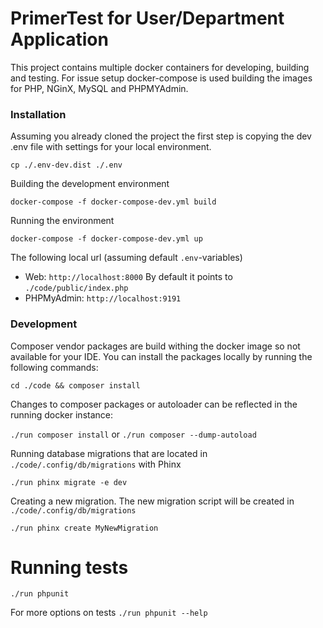 # PrimerTest for User/Department Application

This project contains multiple docker containers for developing, building and testing.
For issue setup docker-compose is used building the images for PHP, NGinX, MySQL and PHPMYAdmin.

### Installation
Assuming you already cloned the project the first step is copying the dev .env file with settings for your local environment.

``cp ./.env-dev.dist ./.env``

Building the development environment

``docker-compose -f docker-compose-dev.yml build``

Running the environment

``docker-compose -f docker-compose-dev.yml up``

The following local url (assuming default  `.env`-variables)

- Web: `http://localhost:8000`
  By default it points to `./code/public/index.php`
- PHPMyAdmin: `http://localhost:9191`

### Development
Composer vendor packages are build withing the docker image so not available for your IDE. You can install the packages locally by running the following commands:

``cd ./code && composer install``


Changes to composer packages or autoloader can be reflected in the running docker instance:

``./run composer install`` or ``./run composer --dump-autoload``


Running database migrations that are located in `./code/.config/db/migrations` with Phinx

``./run phinx migrate -e dev``


Creating a new migration. The new migration script will be created in `./code/.config/db/migrations`

``./run phinx create MyNewMigration``


# Running tests

``./run phpunit``

For more options on tests
``./run phpunit --help``